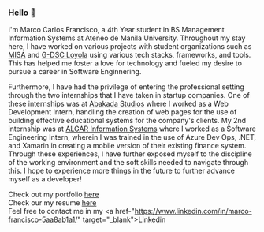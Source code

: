 <h3>Hello 👋</h3>

I'm Marco Carlos Francisco, a 4th Year student in BS Management Information Systems at Ateneo de Manila University. Throughout my stay here, I have worked on various projects with student organizations such as <a href="https://www.facebook.com/Ateneo.MISA">MISA</a> and <a href="https://www.facebook.com/gdscloyola">G-DSC Loyola</a> using various tech stacks, frameworks, and tools. This has helped me foster a love for technology and fueled my desire to pursue a career in Software Enginnering. 

Furthermore, I have had the privilege of entering the professional setting through the two internships that I have taken in startup companies. One of these internships was at <a href="https://www.abakadastudios.com/">Abakada Studios</a> where I worked as a Web Development Intern, handling the creation of web pages for the use of building effective educational systems for the company's clients. My 2nd internship was at <a href="https://www.algar.com.ph/">ALGAR Information Systems</a> where I worked as a Software Engineering Intern, wherein I was trained in the use of Azure Dev Ops, .NET, and Xamarin in creating a mobile version of their existing finance system. Through these experiences, I have further exposed myself to the discipline of the working environment and the soft skills needed to navigate through this. I hope to experience more things in the future to further advance myself as a developer!

Check out my portfolio <a href="https://marco-francisco.netlify.app/" target="_blank">here</a> 
<br>
Check our my resume <a href="Francisco, Resume.pdf" target="_blank">here</a>
<br>
Feel free to contact me in my <a href-"https://www.linkedin.com/in/marco-francisco-5aa8ab1a1/" target="_blank">Linkedin</a>
